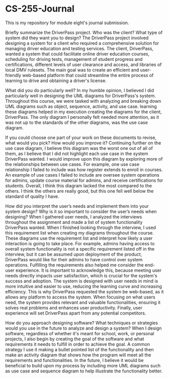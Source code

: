 # CS-255-Journal
This is my repository for module eight's journal submission.

Briefly summarize the DriverPass project. Who was the client? What type of system did they want you to design?
The DriverPass project involved designing a system for a client who required a comprehensive solution for managing driver education and testing services. The client, DriverPass, wanted a system that could facilitate online driver education courses, scheduling for driving tests, management of student progress and certifications, different levels of user clearance and access, and libraries of local DMV rulesets. The main goal was to create an efficient and user-friendly web-based platform that could streamline the entire process of learning to drive and obtaining a driver's license.

What did you do particularly well?
In my humble opinion, I believed I did particularly well in designing the UML diagrams for DriverPass's system. Throughout this course, we were tasked with analyzing and breaking down UML diagrams such as object, sequence, activity, and use case. learning these diagrams helped in my execution creating the diagrams for the client, DriverPass. The only diagram I personally felt needed more attention, as it was not up to the standards of the other diagrams, was the use case diagram.

If you could choose one part of your work on these documents to revise, what would you pick? How would you improve it?
Continuing further on the use case diagram, I believe this diagram was the worst one out of all of them, as I believe that I did not highlight each use case in the system DriverPass wanted. I would improve upon this diagram by exploring more of the relationships between use cases. For example, one use case relationship I failed to include was how register extends to enroll in courses. An example of use cases I failed to include are oversee system operations for admins, update course material for admins, and receive certifications for students. Overall, I think this diagram lacked the most compared to the others. I think the others are really good, but this one fell well below the standard of quality I have.

How did you interpret the user’s needs and implement them into your system design? Why is it so important to consider the user’s needs when designing?
When I gathered user needs, I analyzed the interviews throughout the assignment and made a list of system functionality DriverPass wanted. When I finished looking through the interview, I used this requirement list when creating my diagrams throughout the course. These diagrams use the requirement list and interpret how likely a user interaction is going to take place. For example, admins having access to overall system functionality is not a specific requirement listed off in the interview, but it can be assumed upon deployment of the product, DriverPass would like for their admins to have control over system operations. Fulfilling the requirements also helped me consider the end-user experience. It is important to acknowledge this, because meeting user needs directly impacts user satisfaction, which is crucial for the system's success and adoption. The system is designed with user needs in mind is more intuitive and easier to use, reducing the learning curve and increasing efficiency. This is why DriverPass requested the system be web-based, as it allows any platform to access the system. When focusing on what users need, the system provides relevant and valuable functionalities, ensuring it solves real problems and enhances user productivity. Finally, user experience will set DriverPass apart from any potential competitors.

How do you approach designing software? What techniques or strategies would you use in the future to analyze and design a system?
When I design software, regardless of whether it's meant for school, work, or personal projects, I also begin by creating the goal of the software and what requirements it needs to fulfill in order to achieve the goal. A common strategy I use it making a bullet pointed list of the functionality and then make an activity diagram that shows how the program will meet all the requirements and functionalities. In the future, I believe it would be beneficial to build upon my process by including more UML diagrams such as use case and sequence diagram to help illustrate the functionality better.
